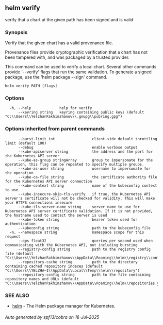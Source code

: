 ## helm verify

verify that a chart at the given path has been signed and is valid

### Synopsis


Verify that the given chart has a valid provenance file.

Provenance files provide cryptographic verification that a chart has not been
tampered with, and was packaged by a trusted provider.

This command can be used to verify a local chart. Several other commands provide
'--verify' flags that run the same validation. To generate a signed package, use
the 'helm package --sign' command.


```
helm verify PATH [flags]
```

### Options

```
  -h, --help             help for verify
      --keyring string   keyring containing public keys (default "C:\\Users\\YelzhanRakhimzhanov\\.gnupg\\pubring.gpg")
```

### Options inherited from parent commands

```
      --burst-limit int                 client-side default throttling limit (default 100)
      --debug                           enable verbose output
      --kube-apiserver string           the address and the port for the Kubernetes API server
      --kube-as-group stringArray       group to impersonate for the operation, this flag can be repeated to specify multiple groups.
      --kube-as-user string             username to impersonate for the operation
      --kube-ca-file string             the certificate authority file for the Kubernetes API server connection
      --kube-context string             name of the kubeconfig context to use
      --kube-insecure-skip-tls-verify   if true, the Kubernetes API server's certificate will not be checked for validity. This will make your HTTPS connections insecure
      --kube-tls-server-name string     server name to use for Kubernetes API server certificate validation. If it is not provided, the hostname used to contact the server is used
      --kube-token string               bearer token used for authentication
      --kubeconfig string               path to the kubeconfig file
  -n, --namespace string                namespace scope for this request
      --qps float32                     queries per second used when communicating with the Kubernetes API, not including bursting
      --registry-config string          path to the registry config file (default "C:\\Users\\YelzhanRakhimzhanov\\AppData\\Roaming\\helm\\registry\\config.json")
      --repository-cache string         path to the directory containing cached repository indexes (default "C:\\Users\\YELZHA~1\\AppData\\Local\\Temp\\helm\\repository")
      --repository-config string        path to the file containing repository names and URLs (default "C:\\Users\\YelzhanRakhimzhanov\\AppData\\Roaming\\helm\\repositories.yaml")
```

### SEE ALSO

* [helm](helm.md)	 - The Helm package manager for Kubernetes.

###### Auto generated by spf13/cobra on 18-Jul-2025
